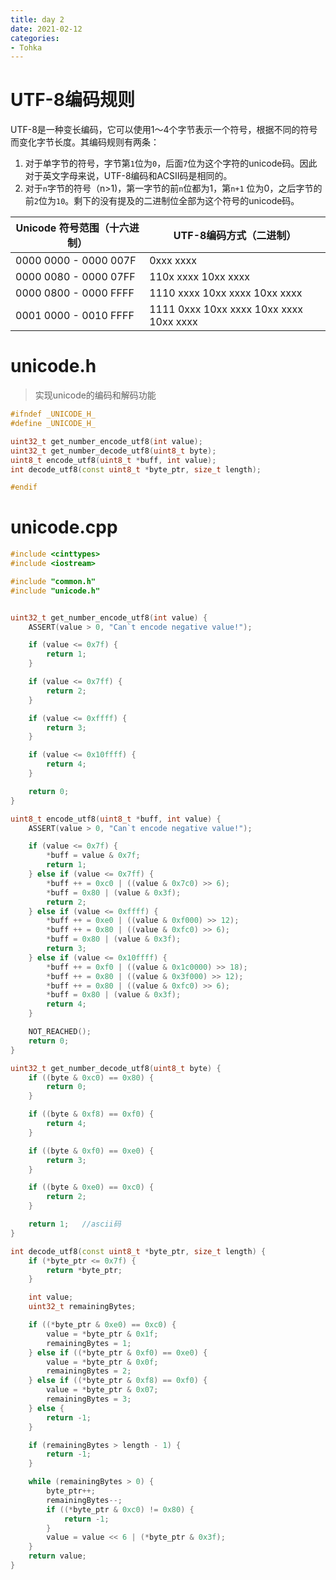 ```yaml
---
title: day 2
date: 2021-02-12
categories:
- Tohka
---
```




# UTF-8编码规则

UTF-8是一种变长编码，它可以使用1～4个字节表示一个符号，根据不同的符号而变化字节长度。其编码规则有两条：

1.  对于单字节的符号，字节第`1`位为`0`，后面`7`位为这个字符的unicode码。因此对于英文字母来说，UTF-8编码和ACSII码是相同的。
2.  对于`n`字节的符号（n>1)，第一字节的前`n`位都为1，第`n+1` 位为0，之后字节的前`2`位为`10`。剩下的没有提及的二进制位全部为这个符号的unicode码。

| Unicode 符号范围（十六进制） | UTF-8编码方式（二进制）                 |
| ---------------------------- | --------------------------------------- |
| 0000 0000 - 0000 007F        | 0xxx xxxx                               |
| 0000 0080 - 0000 07FF        | 110x xxxx 10xx xxxx                     |
| 0000 0800 - 0000 FFFF        | 1110 xxxx 10xx xxxx 10xx xxxx           |
| 0001 0000 - 0010 FFFF        | 1111 0xxx 10xx xxxx 10xx xxxx 10xx xxxx |



# unicode.h

>   实现unicode的编码和解码功能

```c++
#ifndef _UNICODE_H_
#define _UNICODE_H_

uint32_t get_number_encode_utf8(int value);
uint32_t get_number_decode_utf8(uint8_t byte);
uint8_t encode_utf8(uint8_t *buff, int value);
int decode_utf8(const uint8_t *byte_ptr, size_t length);

#endif

```



# unicode.cpp

```c++
#include <cinttypes>
#include <iostream>

#include "common.h"
#include "unicode.h"


uint32_t get_number_encode_utf8(int value) {
    ASSERT(value > 0, "Can`t encode negative value!");

    if (value <= 0x7f) {
        return 1;
    }

    if (value <= 0x7ff) {
        return 2;
    }

    if (value <= 0xffff) {
        return 3;
    }

    if (value <= 0x10ffff) {
        return 4;
    } 

    return 0;
}

uint8_t encode_utf8(uint8_t *buff, int value) {
    ASSERT(value > 0, "Can`t encode negative value!");

    if (value <= 0x7f) {
        *buff = value & 0x7f;
        return 1;
    } else if (value <= 0x7ff) {
        *buff ++ = 0xc0 | ((value & 0x7c0) >> 6);
        *buff = 0x80 | (value & 0x3f);
        return 2;
    } else if (value <= 0xffff) {
        *buff ++ = 0xe0 | ((value & 0xf000) >> 12);
        *buff ++ = 0x80 | ((value & 0xfc0) >> 6);
        *buff = 0x80 | (value & 0x3f);
        return 3;
    } else if (value <= 0x10ffff) {
        *buff ++ = 0xf0 | ((value & 0x1c0000) >> 18);
        *buff ++ = 0x80 | ((value & 0x3f000) >> 12);
        *buff ++ = 0x80 | ((value & 0xfc0) >> 6);
        *buff = 0x80 | (value & 0x3f);
        return 4;
    }

    NOT_REACHED();
    return 0;
}

uint32_t get_number_decode_utf8(uint8_t byte) {
    if ((byte & 0xc0) == 0x80) {
        return 0;
    }

    if ((byte & 0xf8) == 0xf0) {
        return 4;
    }

    if ((byte & 0xf0) == 0xe0) {
        return 3;
    }

    if ((byte & 0xe0) == 0xc0) {
        return 2;
    }

    return 1;   //ascii码
} 

int decode_utf8(const uint8_t *byte_ptr, size_t length) {
    if (*byte_ptr <= 0x7f) {
        return *byte_ptr;
    }

    int value;
    uint32_t remainingBytes;

    if ((*byte_ptr & 0xe0) == 0xc0) {
        value = *byte_ptr & 0x1f; 
        remainingBytes = 1;
    } else if ((*byte_ptr & 0xf0) == 0xe0) {
        value = *byte_ptr & 0x0f; 
        remainingBytes = 2;
    } else if ((*byte_ptr & 0xf8) == 0xf0) {
        value = *byte_ptr & 0x07; 
        remainingBytes = 3;
    } else {
        return -1;  
    }

    if (remainingBytes > length - 1) {
        return -1;
    }

    while (remainingBytes > 0) {
        byte_ptr++;  
        remainingBytes--;
        if ((*byte_ptr & 0xc0) != 0x80) {
	        return -1;
        }
        value = value << 6 | (*byte_ptr & 0x3f);
    }
    return value;
}


```

